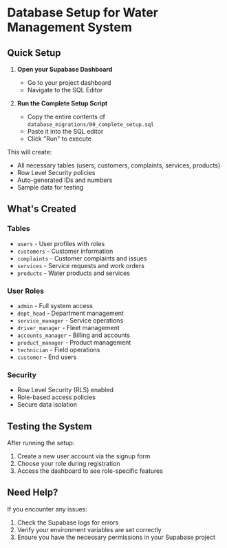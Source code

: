 # Database Setup for Water Management System

## Quick Setup

1. **Open your Supabase Dashboard**
   - Go to your project dashboard
   - Navigate to the SQL Editor

2. **Run the Complete Setup Script**
   - Copy the entire contents of `database_migrations/00_complete_setup.sql`
   - Paste it into the SQL editor
   - Click "Run" to execute

This will create:
- All necessary tables (users, customers, complaints, services, products)
- Row Level Security policies
- Auto-generated IDs and numbers
- Sample data for testing

## What's Created

### Tables
- `users` - User profiles with roles
- `customers` - Customer information 
- `complaints` - Customer complaints and issues
- `services` - Service requests and work orders
- `products` - Water products and services

### User Roles
- `admin` - Full system access
- `dept_head` - Department management
- `service_manager` - Service operations
- `driver_manager` - Fleet management  
- `accounts_manager` - Billing and accounts
- `product_manager` - Product management
- `technician` - Field operations
- `customer` - End users

### Security
- Row Level Security (RLS) enabled
- Role-based access policies
- Secure data isolation

## Testing the System

After running the setup:
1. Create a new user account via the signup form
2. Choose your role during registration
3. Access the dashboard to see role-specific features

## Need Help?

If you encounter any issues:
1. Check the Supabase logs for errors
2. Verify your environment variables are set correctly
3. Ensure you have the necessary permissions in your Supabase project 